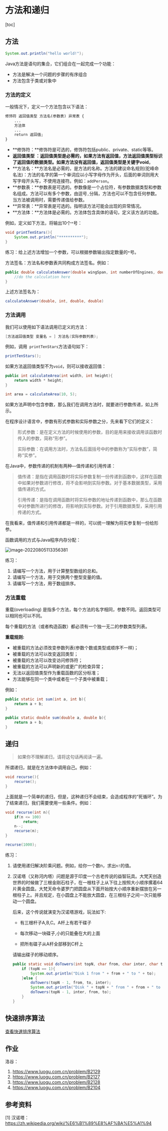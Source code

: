 # 方法和递归

[toc]



## 方法

```java
System.out.println("hello world!");
```

Java方法是语句的集合，它们组合在一起完成一个功能：

- 方法是解决一个问题的步骤的有序组合
- 方法包含于类或对象中



### 方法的定义

一般情况下，定义一个方法包含以下语法：

```txt
修饰符 返回值类型 方法名(参数表) 异常表 {
    ...
    方法体
    ...
    return 返回值;
}
```

- **修饰符：**修饰符是可选的，修饰符包括public、private、static等等。
- **返回值类型 ：**返回值类型是必需的，如果方法有返回值，方法返回值类型标识了返回值的数据类型。如果方法没有返回值，返回值类型是关键字**void**。
- **方法名：**方法名是必需的，是方法的名称。方法的建议命名规则(驼峰命名法)：方法的名字的第一个单词应以小写字母作为开头，后面的单词则用大写字母开头写，不使用连接符。例如：`addPerson`。
- **参数表：**参数表是可选的。参数像是一个占位符，有参数数据类型和参数名组成。方法可以有多个参数，由逗号`,`分隔，方法也可以不包含任何参数。当方法被调用时，需要传递值给参数。
- **异常表：**异常表是可选的。指明该方法可能会出现的异常情况。
- **方法体：**方法体是必需的。方法体包含具体的语句，定义该方法的功能。

例如，定义如下方法，将输出10个`*`号：

```java
void printTenStars(){
    System.out.println("**********");
}
```

练习：给上述方法增加一个参数，可以根据参数输出指定数量的`*`号。

方法签名：方法名和参数表共同构成方法签名。例如：

```java
public double calculateAnswer(double wingSpan, int numberOfEngines, double length, double grossTons) {
    //do the calculation here
}
```

上述方法签名为：

```java
calculateAnswer(double, int, double, double)
```



### 方法调用

我们可以使用如下语法调用已定义的方法：

```java
[方法返回值类型 变量名 = ] 方法名(实际参数列表);
```

例如，调用` printTenStars`方法语句如下：

```java
printTenStars();
```

如果方法返回值类型不为`void`，则可以接收返回值：

```java
public int calculateArea(int width, int height){
    return width * height;
}

int area = calculateArea(10, 5);
```

如果方法声明中包含参数，那么我们在调用方法时，就要进行参数传递，如上所示。

在程序设计语言中，参数有形式参数和实际参数之分，先来看下它们的定义：

> 形式参数：是在定义方法的时候使用的参数，目的是用来接收调用该函数时传入的参数，简称“形参”。
>
> 实际参数：在调用方法时，方法名后面括号中的参数称为“实际参数”，简称“实参”。

在Java中，参数传递的机制有两种—值传递和引用传递：

> 值传递：是指在调用函数时将实际参数复制一份传递到函数中，这样在函数中如果对参数进行修改，将不会影响到实际参数。对于基本数据类型，采用值传递的方式。
>
> 引用传递：是指在调用函数时将实际参数的地址传递到函数中，那么在函数中对参数所进行的修改，将影响到实际参数。对于引用数据类型，采用引用传递的方式。

在我看来，值传递和引用传递都是一样的，可以统一理解为将实参复制一份给形参。

函数调用的方式与Java程序内存分配：

![image-20220805113356381](img/06.%E6%96%B9%E6%B3%95%E5%92%8C%E9%80%92%E5%BD%92/image-20220805113356381.png)

练习：

1. 请编写一个方法，用于计算整型数组的总和。
2. 请编写一个方法，用于交换两个整型变量的值。
3. 请编写一个方法，用于数组排序。



### 方法重载

重载(overloading) 是指多个方法，每个方法的名字相同，参数不同。返回类型可以相同也可以不同。

每个重载的方法（或者构造函数）都必须有一个独一无二的参数类型列表。

**重载规则:**

- 被重载的方法必须改变参数列表(参数个数或类型或顺序不一样)；
- 被重载的方法可以改变返回类型；
- 被重载的方法可以改变访问修饰符；
- 被重载的方法可以声明新的或更广的检查异常；
- 无法以返回值类型作为重载函数的区分标准；
- 方法能够在同一个类中或者在一个子类中被重载；

例如：

```java
public static int sum(int a, int b){
    return a + b;
}

public static double sum(double a, double b){
    return a + b;
}
```



## 递归

> 如果你不理解递归，请将这句话再阅读一遍。

所谓递归，就是在方法体中调用自己。例如：

```java
void recurse(){
    recurse();
}
```

上面就是一个简单的递归，但是，这种递归不会结束，会造成程序的“死循环”。为了结束递归，我们需要使用一些条件。例如：

```java
void recurse(int n){
    if(n <= 100)
        return;
    n--;
    recurse(n);
}

recurse(1000);
```

练习：

1. 请使用递归解决阶乘问题。例如，给你一个数n，求出`n!`的值。

2. 汉诺塔（又称河内塔）问题是源于印度一个古老传说的益智玩具。大梵天创造世界的时候做了三根金刚石柱子，在一根柱子上从下往上按照大小顺序摞着64片黄金圆盘。大梵天命令婆罗门把圆盘从下面开始按大小顺序重新摆放在另一根柱子上。并且规定，在小圆盘上不能放大圆盘，在三根柱子之间一次只能移动一个圆盘。

   后来，这个传说就演变为汉诺塔游戏，玩法如下:

   - 有三根杆子A,B,C。A杆上有若干碟子

   - 每次移动一块碟子,小的只能叠在大的上面

   - 把所有碟子从A杆全部移到C杆上

   请输出碟子的移动顺序。
   
   ```java
   public static void doTowers(int topN, char from, char inter, char to) {
       if (topN == 1){
           System.out.println("Disk 1 from " + from + " to " + to);
       }else {
           doTowers(topN - 1, from, to, inter);
           System.out.println("Disk " + topN + " from " + from + " to " + to);
           doTowers(topN - 1, inter, from, to);
       }
   }
   ```
   
   

## 快速排序算法

[查看快速排序算法](https://lee-0o0.github.io/doc-site/#/docs/%E6%95%B0%E6%8D%AE%E7%BB%93%E6%9E%84%E4%B8%8E%E7%AE%97%E6%B3%95/%E7%AE%97%E6%B3%95-%E6%8E%92%E5%BA%8F%E7%AE%97%E6%B3%95?id=_12-%e5%bf%ab%e9%80%9f%e6%8e%92%e5%ba%8f)



## 作业

洛谷：

1. https://www.luogu.com.cn/problem/B2129
2. https://www.luogu.com.cn/problem/B2127
3. https://www.luogu.com.cn/problem/B2128
4. https://www.luogu.com.cn/problem/B2104



## 参考资料

[1] 汉诺塔：https://zh.wikipedia.org/wiki/%E6%B1%89%E8%AF%BA%E5%A1%94